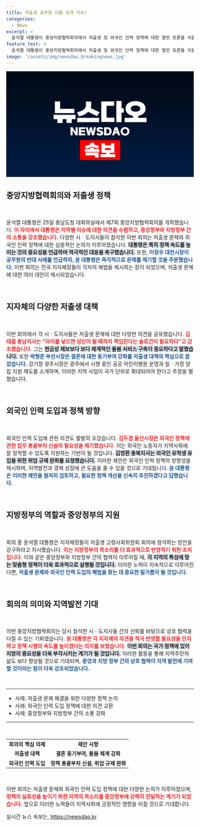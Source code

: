 ```yaml
---
title: 저출생 공무원 이름 공개 이슈!
categories:
  - News
excerpt: >
  윤석열 대통령이 중앙지방협력회의에서 저출생 및 외국인 인력 정책에 대한 열띤 토론을 이끌며 지속 가능한 정책 추진을 강조했습니다. 참석자들은 각 지자체의 혁신적인 아이디어를 공유하였고, 대통령은 즉각적인 실행을 지시했습니다.
feature_text: >
  윤석열 대통령이 중앙지방협력회의에서 저출생 및 외국인 인력 정책에 대한 열띤 토론을 이끌며 지속 가능한 정책 추진을 강조했습니다. 참석자들은 각 지자체의 혁신적인 아이디어를 공유하였고, 대통령은 즉각적인 실행을 지시했습니다.
image: '/assets/img/newsdao_breakingnews.jpg'
---
```


<p><img src="/assets/img/newsdao_breakingnews.jpg" alt="flaretime 속보" /></p>

<h2 data-ke-size="size26">중앙지방협력회의와 저출생 정책</h2>

<p data-ke-size="size16">&nbsp;</p>

<p>윤석열 대통령은 25일 충남도청 대회의실에서 제7회 중앙지방협력회의를 개최했습니다. <b><span style="color: #ee2323;">이 자리에서 대통령은 지역별 이슈에 대한 의견을 수렴하고, 중앙정부와 지방정부 간의 소통을 강조했습니다.</span></b> 다양한 시ㆍ도지사들이 참석한 이번 회의는 저출생 문제와 외국인 인력 정책에 대한 심층적인 논의가 이루어졌습니다. <b><span style="background-color: #21538527;">대통령은 특히 정책 속도를 높이는 것의 중요성을 언급하며 적극적인 대응을 촉구했습니다.</span></b> 또한, <b><span style="color: #1a5490;">이장우 대전시장이 공무원의 반대 사례를 언급하자, 윤 대통령은 즉각적으로 문제를 제기할 것을 주문했습니다.</span></b> 이번 회의는 전국 지자체장들이 각자의 해법을 제시하는 장이 되었으며, 저출생 문제에 대한 여러 대안이 제시되었습니다.</p>

<p data-ke-size="size16">&nbsp;</p>

<h2 data-ke-size="size26">지자체의 다양한 저출생 대책</h2>

<p data-ke-size="size16">&nbsp;</p>

<p>이번 회의에서 각 시ㆍ도지사들은 저출생 문제에 대한 다양한 의견을 공유했습니다. <b><span style="color: #ee2323;">김태흠 충남지사는 "아이를 낳으면 성인이 될 때까지 책임진다는 슬로건이 필요하다"고 강조했습니다.</span></b> 그는 <b><span style="background-color: #21538527;">현금성 제보보다 보다 체계적인 돌봄 서비스 구축이 중요하다고 말했습니다.</span></b> 또한 <b><span style="color: #1a5490;">박형준 부산시장은 결혼에 대한 동기부여 강화를 저출생 대책의 핵심으로 꼽았습니다.</span></b> 강기정 광주시장은 광주에서 시행 중인 공공 어린이병원 운영과 일ㆍ가정 양립 지원 제도를 소개하며, 이러한 지역 사업이 국가 단위로 확대되어야 한다고 주장을 펼쳤습니다.</p>

<p data-ke-size="size16">&nbsp;</p>

<h2 data-ke-size="size26">외국인 인력 도입과 정책 방향</h2>

<p data-ke-size="size16">&nbsp;</p>

<p>외국인 인력 도입에 관한 의견도 활발히 오갔습니다. <b><span style="color: #ee2323;">김두겸 울산시장은 외국인 정책에 관한 업무 총괄부처 신설의 필요성을 제기했습니다.</span></b> 이는 외국인 노동자가 지역사회에 잘 정착할 수 있도록 지원하는 기반이 될 것입니다. <b><span style="background-color: #21538527;">김영환 충북지사는 외국인 유학생 유입을 위한 취업 규제 완화를 요청했습니다.</span></b> 이러한 제안은 외국인 인력 정책의 방향성을 제시하며, 지역발전과 경제 성장에 큰 도움을 줄 수 있을 것으로 기대됩니다. <b><span style="color: #1a5490;">윤 대통령은 이러한 제안을 철저히 검토하고, 필요한 정책 개선을 신속히 추진하겠다고 답했습니다.</span></b></p>

<p data-ke-size="size16">&nbsp;</p>

<h2 data-ke-size="size26">지방정부의 역할과 중앙정부의 지원</h2>

<p data-ke-size="size16">&nbsp;</p>

<p>회의 중 윤석열 대통령은 지자체장들이 저출생 고령사회위원회 회의에 참석하는 방안을 강구하라고 지시했습니다. <b><span style="color: #ee2323;">이는 지방정부의 목소리를 더 효과적으로 반영하기 위한 조치입니다.</span></b> 이와 같은 중앙정부와 지방정부 간의 협력이 이루어질 때, <b><span style="background-color: #21538527;">각 지역의 특성에 맞는 맞춤형 정책이 더욱 효과적으로 실행될 것입니다.</span></b> 이러한 노력이 지속적으로 이루어진다면, <b><span style="color: #1a5490;">저출생 문제와 외국인 인력 도입의 해법을 찾는 데 중요한 밑거름이 될 것입니다.</span></b> </p>

<p data-ke-size="size16">&nbsp;</p>

<h2 data-ke-size="size26">회의의 의미와 지역발전 기대</h2>

<p data-ke-size="size16">&nbsp;</p>

<p>이번 중앙지방협력회의는 당시 참석한 시ㆍ도지사들 간의 신뢰를 바탕으로 상호 협력을 다질 수 있는 기회였습니다. <b><span style="color: #ee2323;">윤 대통령은 각 지자체의 의견을 적극 반영할 필요성을 인지하고 정책 시행의 속도를 높이겠다는 의지를 보였습니다.</span></b> <b><span style="background-color: #21538527;">이번 회의는 국가 정책에 있어 지방의 중요성을 더욱 부각시키는 계기가 될 것입니다.</span></b> 이러한 활동을 통해 지역주민의 삶도 보다 향상될 것으로 기대되며, <b><span style="color: #1a5490;">중앙과 지방 정부 간의 상호 협력이 지역 발전에 기여할 것이라는 점이 더욱 강조되었습니다.</span></b></p>

<p data-ke-size="size16">&nbsp;</p>

<hr>

<ul>
  <li>사례: 저출생 문제 해결을 위한 다양한 정책 논의</li>
  <li>사례: 외국인 인력 도입 정책에 대한 의견 교환</li>
  <li>사례: 중앙정부와 지방정부 간의 소통 강화</li>
</ul>

<hr>

<p data-ke-size="size16">&nbsp;</p>

<table style="width: 100%;">
  <tr>
    <td style="text-align: center; height: 17px;"><b>회의의 핵심 의제</b></td>
    <td style="text-align: center; height: 17px;"><b>제안 사항</b></td>
  </tr>
  <tr>
    <td style="text-align: center; height: 17px;"><b>저출생 대책</b></td>
    <td style="text-align: center; height: 17px;"><b>결혼 동기부여, 돌봄 체계 강화</b></td>
  </tr>
  <tr>
    <td style="text-align: center; height: 17px;"><b>외국인 인력 도입</b></td>
    <td style="text-align: center; height: 17px;"><b>정책 총괄부처 신설, 취업 규제 완화</b></td>
  </tr>
</table>

<p data-ke-size="size16">&nbsp;</p>

<p>이번 회의는 저출생 문제와 외국인 인력 도입 정책에 대한 다양한 논의가 이루어졌으며, <b><span style="color: #ee2323;">정책의 실효성을 높이기 위한 지역의 목소리를 중앙정부에 강력히 전달하는 계기가 되었습니다.</span></b> 앞으로 이러한 노력들이 지역사회에 긍정적인 영향을 미칠 것으로 기대합니다.</p>
실시간 뉴스 속보는, <a href="https://newsdao.kr" rel="dofollow">https://newsdao.kr</a>


